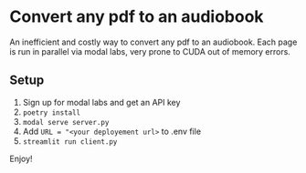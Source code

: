 # Convert any pdf to an audiobook

An inefficient and costly way to convert any pdf to an audiobook. Each page is run in parallel via modal labs, very prone to CUDA out of memory errors.

## Setup

1. Sign up for modal labs and get an API key
2. `poetry install`
3. `modal serve server.py`
4. Add `URL = "<your deployement url>` to .env file
5. `streamlit run client.py`

Enjoy!
